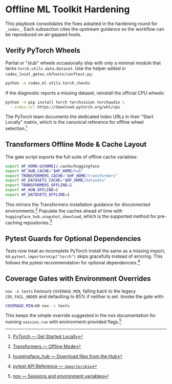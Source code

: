 # Offline ML Toolkit Hardening

This playbook consolidates the fixes adopted in the hardening round for `_codex_`.
Each subsection cites the upstream guidance so the workflow can be reproduced on
air‑gapped hosts.

## Verify PyTorch Wheels

Partial or "stub" wheels occasionally ship with only a minimal module that lacks
`torch.utils.data.Dataset`. Use the helper added in
`codex_local_gates.sh`/`tests/conftest.py`:

```bash
python -m codex_ml.utils.torch_checks
```
If the diagnostic reports a missing dataset, reinstall the official CPU wheels:

```bash
python -m pip install torch torchvision torchaudio \
  --index-url https://download.pytorch.org/whl/cpu
```
The PyTorch team documents the dedicated index URLs in their "Start Locally"
matrix, which is the canonical reference for offline wheel selection.[^pytorch]

## Transformers Offline Mode & Cache Layout

The gate script exports the full suite of offline cache variables:

```bash
export HF_HOME=${HOME}/.cache/huggingface
export HF_HUB_CACHE="$HF_HOME/hub"
export TRANSFORMERS_CACHE="$HF_HOME/transformers"
export HF_DATASETS_CACHE="$HF_HOME/datasets"
export TRANSFORMERS_OFFLINE=1
export HF_HUB_OFFLINE=1
export HF_DATASETS_OFFLINE=1
```
This mirrors the Transformers installation guidance for disconnected
environments.[^hf-install] Populate the caches ahead of time with
`huggingface_hub.snapshot_download`, which is the supported method for
pre-caching repositories.[^hf-snapshot]

## Pytest Guards for Optional Dependencies

Tests now treat an incomplete PyTorch install the same as a missing import, so
`pytest.importorskip("torch")` skips gracefully instead of erroring. This
follows the pytest recommendation for optional dependencies.[^pytest]

## Coverage Gates with Environment Overrides

`nox -s tests` honours `COVERAGE_MIN`, falling back to the legacy
`COV_FAIL_UNDER` and defaulting to 85% if neither is set. Invoke the gate with:

```bash
COVERAGE_MIN=60 nox -s tests
```
This keeps the simple override suggested in the nox documentation for running
`session.run` with environment-provided flags.[^nox]

[^pytorch]: [PyTorch — Get Started Locally](https://pytorch.org/get-started/locally/)
[^hf-install]: [Transformers — Offline Mode](https://huggingface.co/docs/transformers/main/installation)
[^hf-snapshot]: [huggingface_hub — Download files from the Hub](https://huggingface.co/docs/huggingface_hub/en/guides/download)
[^pytest]: [pytest API Reference — `importorskip`](https://docs.pytest.org/en/stable/reference/reference.html)
[^nox]: [nox — Sessions and environment variables](https://nox.thea.codes/en/stable/usage.html)
